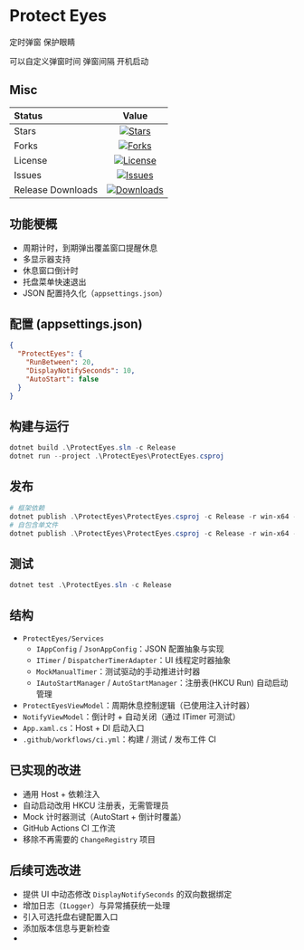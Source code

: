 # Protect Eyes
定时弹窗 保护眼睛  
  
可以自定义弹窗时间 弹窗间隔 开机启动

## Misc

|Status|Value|
|:----|:---:|
|Stars|[![Stars](https://img.shields.io/github/stars/qiuhaotc/ProtectEyes)](https://github.com/qiuhaotc/ProtectEyes)
|Forks|[![Forks](https://img.shields.io/github/forks/qiuhaotc/ProtectEyes)](https://github.com/qiuhaotc/ProtectEyes)
|License|[![License](https://img.shields.io/github/license/qiuhaotc/ProtectEyes)](https://github.com/qiuhaotc/ProtectEyes)
|Issues|[![Issues](https://img.shields.io/github/issues/qiuhaotc/ProtectEyes)](https://github.com/qiuhaotc/ProtectEyes)
|Release Downloads|[![Downloads](https://img.shields.io/github/downloads/qiuhaotc/ProtectEyes/total.svg)](https://github.com/qiuhaotc/ProtectEyes/releases)

## 功能梗概

- 周期计时，到期弹出覆盖窗口提醒休息
- 多显示器支持
- 休息窗口倒计时
- 托盘菜单快速退出
- JSON 配置持久化（`appsettings.json`）

## 配置 (appsettings.json)

```json
{
  "ProtectEyes": {
    "RunBetween": 20,
    "DisplayNotifySeconds": 10,
    "AutoStart": false
  }
}
```

## 构建与运行

```powershell
dotnet build .\ProtectEyes.sln -c Release
dotnet run --project .\ProtectEyes\ProtectEyes.csproj
```

## 发布

```powershell
# 框架依赖
dotnet publish .\ProtectEyes\ProtectEyes.csproj -c Release -r win-x64 --self-contained false -o .\publish
# 自包含单文件
dotnet publish .\ProtectEyes\ProtectEyes.csproj -c Release -r win-x64 --self-contained true /p:PublishSingleFile=true /p:IncludeNativeLibrariesForSelfExtract=true -o .\publish-self
```

## 测试

```powershell
dotnet test .\ProtectEyes.sln -c Release
```

## 结构

- `ProtectEyes/Services`
  - `IAppConfig` / `JsonAppConfig`：JSON 配置抽象与实现
  - `ITimer` / `DispatcherTimerAdapter`：UI 线程定时器抽象
  - `MockManualTimer`：测试驱动的手动推进计时器
  - `IAutoStartManager` / `AutoStartManager`：注册表(HKCU Run) 自动启动管理
- `ProtectEyesViewModel`：周期休息控制逻辑（已使用注入计时器）
- `NotifyViewModel`：倒计时 + 自动关闭（通过 ITimer 可测试）
- `App.xaml.cs`：Host + DI 启动入口
- `.github/workflows/ci.yml`：构建 / 测试 / 发布工件 CI

## 已实现的改进

- 通用 Host + 依赖注入
- 自动启动改用 HKCU 注册表，无需管理员
- Mock 计时器测试（AutoStart + 倒计时覆盖）
- GitHub Actions CI 工作流
- 移除不再需要的 `ChangeRegistry` 项目

## 后续可选改进

- 提供 UI 中动态修改 `DisplayNotifySeconds` 的双向数据绑定
- 增加日志（`ILogger`）与异常捕获统一处理
- 引入可选托盘右键配置入口
- 添加版本信息与更新检查
- 
